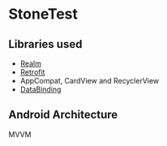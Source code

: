 # StoneTest

Libraries used
--------------
* <a href="https://realm.io/">Realm</a>
* <a href="http://square.github.io/retrofit/">Retrofit</a>
* AppCompat, CardView and RecyclerView
* <a href="https://developer.android.com/topic/libraries/data-binding/index.html">DataBinding</a>

Android Architecture 
-----------------

MVVM
